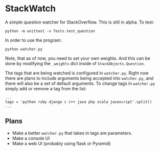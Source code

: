 StackWatch
==========

A simple question watcher for StackOverflow. This is still in alpha. To test:

    python -m unittest -v Tests.test_question

In order to use the program:

    python watcher.py

Note, that as of now, you need to set your own weights. And this can be done by modifying the `_weights` dict inside
of `StackObjects.Question`.

The tags that are being watched is configured in `watcher.py`. Right now there are plans to include arguments being
accepted into `watcher.py`, and there will also be a set of default arguments. To change tags in `watcher.py` simply
add or remove a tag from the list:

    ...
    tags = 'python ruby django c c++ java php scala javascript'.split()
    ...

Plans
-----

 - Make a better `watcher.py` that takes in tags are parameters.
 - Make a console UI
 - Make a web UI (probably using flask or Pyramid)
